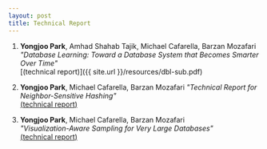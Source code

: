 ```yaml
---
layout: post
title: Technical Report
---
```


1. **Yongjoo Park**, Amhad Shahab Tajik, Michael Cafarella, Barzan Mozafari  
   *"Database Learning: Toward a Database System that Becomes Smarter Over Time"*  
   [(technical report)]({{ site.url }}/resources/dbl-sub.pdf)

1. **Yongjoo Park**, Michael Cafarella, Barzan Mozafari
   *"Technical Report for Neighbor-Sensitive Hashing"*  
   [(technical report)](http://www-personal.umich.edu/~pyongjoo/vldb2016sup.pdf)

1. **Yongjoo Park**, Michael Cafarella, Barzan Mozafari  
   *"Visualization-Aware Sampling for Very Large Databases"*  
   [(technical report)](https://arxiv.org/abs/1510.03921)
